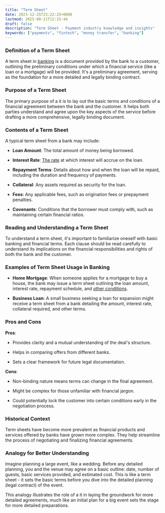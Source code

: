 ```yaml
---
title: "Term Sheet"
date: 2023-12-25T23:22:25+0000
lastmod: 2025-08-11T12:15:44
draft: false
description: "Term Sheet - Payment industry knowledge and insights"
keywords: ["payments", "fintech", "money transfer", "banking"]
---
```


### Definition of a Term Sheet

A term sheet in [banking](https://faisalkhanllc.xyz/resources/payments-wiki/b/banking/) is a document provided by the bank to a customer, outlining the preliminary conditions under which a financial service (like a loan or a mortgage) will be provided. It's a preliminary agreement, serving as the foundation for a more detailed and legally binding contract.

### Purpose of a Term Sheet

The primary purpose of a it is to lay out the basic terms and conditions of a financial agreement between the bank and the customer. It helps both parties understand and agree upon the key aspects of the service before drafting a more comprehensive, legally binding document.

### Contents of a Term Sheet

A typical term sheet from a bank may include:

- **Loan Amount**: The total amount of money being borrowed.

- **Interest Rate**: [The rate](https://faisalkhanllc.xyz/resources/payments-wiki/i/interest/interest-rates/) at which interest will accrue on the loan.

- **Repayment Terms**: Details about how and when the loan will be repaid, including the duration and frequency of payments.

- **Collateral**: Any assets required as security for the loan.

- **Fees**: Any applicable fees, such as origination fees or prepayment penalties.

- **Covenants**: Conditions that the borrower must comply with, such as maintaining certain financial ratios.

### Reading and Understanding a Term Sheet

To understand a term sheet, it's important to familiarize oneself with basic banking and financial terms. Each clause should be read carefully to understand its implications on the financial responsibilities and rights of both the bank and the customer.

### Examples of Term Sheet Usage in Banking

- **Home Mortgage**: When someone applies for a mortgage to buy a house, the bank may issue a term sheet outlining the loan amount, interest rate, repayment schedule, and [other conditions](https://faisalkhanllc.xyz/resources/payments-wiki/s/sub-prime-mortgages/).

- **Business Loan**: A small business seeking a loan for expansion might receive a term sheet from a bank detailing the amount, interest rate, collateral required, and other terms.

### Pros and Cons

**Pros**:

- Provides clarity and a mutual understanding of the deal's structure.

- Helps in comparing offers from different banks.

- Sets a clear framework for future legal documentation.

**Cons**:

- Non-binding nature means terms can change in the final agreement.

- Might be complex for those unfamiliar with financial jargon.

- Could potentially lock the customer into certain conditions early in the negotiation process.

### Historical Context

Term sheets have become more prevalent as financial products and services offered by banks have grown more complex. They help streamline the process of negotiating and finalizing financial agreements.

### Analogy for Better Understanding

Imagine planning a large event, like a wedding. Before any detailed planning, you and the venue may agree on a basic outline: date, number of guests, basic services provided, and estimated cost. This is like a term sheet - it sets the basic terms before you dive into the detailed planning (legal contract) of the event.

This analogy illustrates the role of a it in laying the groundwork for more detailed agreements, much like an initial plan for a big event sets the stage for more detailed preparations.